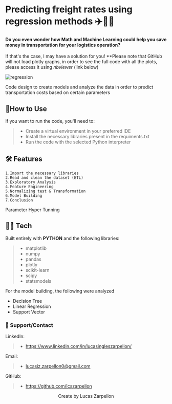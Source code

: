 
# Predicting freight rates using regression methods ✈️🚚🚢

#### Do you even wonder how Math and Machine Learning could help you save money in transportation for your logistics operation?  
If that's the case, I may have a solution for you!
**Please note that GitHub will not load plotly graphs, in order to see the full code with all the plots, please access it using *nbviewer* (link below)



![regression](https://github.com/user-attachments/assets/e73af92b-2d5f-48fd-8aa8-1aca2d884747)



Code design to create models and analyze the data in order to predict transportation costs based on certain parameters


## 🧤How to Use

If you want to run the code, you'll need to:
> - Create a virtual environment in your preferred IDE
> - Install the necessary libraries present in the requiments.txt
> - Run the code with the selected Python interpreter

## 🛠️ Features
    1.Import the necessary libraries 
    2.Read and clean the dataset (ETL)
    3.Exploratory Analysis
    4.Feature Engineering
    5.Normalizing test & Transformation
    6.Model Building  
    7.Conclusion

Parameter Hyper Tunning

## 👨‍💻 Tech

Built entirely with **PYTHON** and the following libraries:

  
> - matplotlib
> - numpy
> - pandas
> - plotly
> - scikit-learn
> - scipy
> - statsmodels

For the model building, the following were analyzed
  - Decision Tree
  - Linear Regression
  - Support Vector


### 🤝 Support/Contact

LinkedIn: 
> - https://www.linkedin.com/in/lucasingleszarpellon/

Email:
> - lucasiz.zarpellon0@gmail.com

GitHub:
> - https://github.com/lcszarpellon




<p align="center">Create by Lucas Zarpellon</p>
